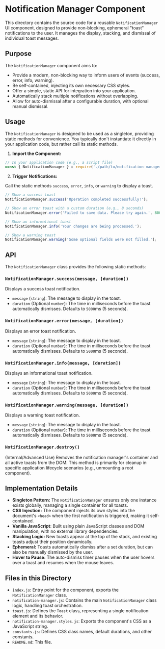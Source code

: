 <!--
Component: Notification Manager
Block-UUID: {{GS-UUID}}
Parent-UUID: N/A
Version: 1.0.0
Description: README documentation for the reusable Notification Manager component, which displays ephemeral toast notifications.
Language: markdown
Created-at: 2025-09-09T05:41:18.775Z
Authors: Gemini 2.5 Flash (v1.0.0)
-->

# Notification Manager Component

This directory contains the source code for a reusable `NotificationManager` UI component, designed to provide non-blocking, ephemeral "toast" notifications to the user. It manages the display, stacking, and dismissal of individual toast messages.

## Purpose

The `NotificationManager` component aims to:

*   Provide a modern, non-blocking way to inform users of events (success, error, info, warning).
*   Be self-contained, injecting its own necessary CSS styles.
*   Offer a simple, static API for integration into your application.
*   Automatically stack multiple notifications without overlapping.
*   Allow for auto-dismissal after a configurable duration, with optional manual dismissal.

## Usage

The `NotificationManager` is designed to be used as a singleton, providing static methods for convenience. You typically don't instantiate it directly in your application code, but rather call its static methods.

1.  **Import the Component:**

```javascript
// In your application code (e.g., a script file)
const { NotificationManager } = require('./path/to/notification-manager');
```

2.  **Trigger Notifications:**

Call the static methods `success`, `error`, `info`, or `warning` to display a toast.

```javascript
// Show a success toast
NotificationManager.success('Operation completed successfully!');

// Show an error toast with a custom duration (e.g., 8 seconds)
NotificationManager.error('Failed to save data. Please try again.', 8000);

// Show an informational toast
NotificationManager.info('Your changes are being processed.');

// Show a warning toast
NotificationManager.warning('Some optional fields were not filled.');
```

## API

The `NotificationManager` class provides the following static methods:

### `NotificationManager.success(message, [duration])`

Displays a success toast notification.

*   `message` (`string`): The message to display in the toast.
*   `duration` (Optional `number`): The time in milliseconds before the toast automatically dismisses. Defaults to `5000`ms (5 seconds).

### `NotificationManager.error(message, [duration])`

Displays an error toast notification.

*   `message` (`string`): The message to display in the toast.
*   `duration` (Optional `number`): The time in milliseconds before the toast automatically dismisses. Defaults to `5000`ms (5 seconds).

### `NotificationManager.info(message, [duration])`

Displays an informational toast notification.

*   `message` (`string`): The message to display in the toast.
*   `duration` (Optional `number`): The time in milliseconds before the toast automatically dismisses. Defaults to `5000`ms (5 seconds).

### `NotificationManager.warning(message, [duration])`

Displays a warning toast notification.

*   `message` (`string`): The message to display in the toast.
*   `duration` (Optional `number`): The time in milliseconds before the toast automatically dismisses. Defaults to `5000`ms (5 seconds).

### `NotificationManager.destroy()`
                                                                                                                                                                                                                                                            
(Internal/Advanced Use) Removes the notification manager's container and all active toasts from the DOM. This method is primarily for cleanup in specific application lifecycle scenarios (e.g., unmounting a root component).

## Implementation Details

*   **Singleton Pattern:** The `NotificationManager` ensures only one instance exists globally, managing a single container for all toasts.
*   **CSS Injection:** The component injects its own styles into the document's `<head>` when the first notification is triggered, making it self-contained.
*   **Vanilla JavaScript:** Built using plain JavaScript classes and DOM manipulation, with no external library dependencies.
*   **Stacking Logic:** New toasts appear at the top of the stack, and existing toasts adjust their position dynamically.
*   **Ephemeral:** Toasts automatically dismiss after a set duration, but can also be manually dismissed by the user.
*   **Hover to Pause:** The auto-dismiss timer pauses when the user hovers over a toast and resumes when the mouse leaves.

## Files in this Directory

*   `index.js`: Entry point for the component, exports the `NotificationManager` class.
*   `notification-manager.js`: Contains the main `NotificationManager` class logic, handling toast orchestration.
*   `toast.js`: Defines the `Toast` class, representing a single notification element and its behavior.
*   `notification-manager.styles.js`: Exports the component's CSS as a JavaScript string.
*   `constants.js`: Defines CSS class names, default durations, and other constants.
*   `README.md`: This file.
